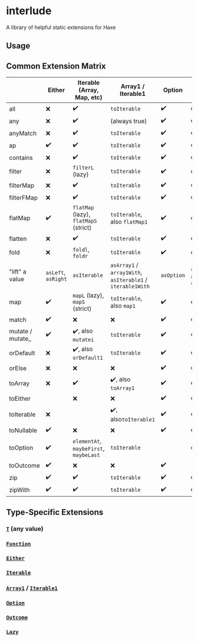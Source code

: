 # interlude
A library of helpful static extensions for Haxe

## Usage

## Common Extension Matrix

|                  | Either              | Iterable (Array, Map, etc)             | Array1 / Iterable1                                         | Option             | Outcome                               |
| ---------------- | ------------------- | -------------------------------------- | ---------------------------------------------------------- | ------------------ | ------------------------------------- |
| all              | :x:                 | :heavy_check_mark:                     | `toIterable`                                               | :heavy_check_mark: | :heavy_check_mark:                    |
| any              | :x:                 | :heavy_check_mark:                     | (always true)                                              | :heavy_check_mark: | :heavy_check_mark:                    |
| anyMatch         | :x:                 | :heavy_check_mark:                     | `toIterable`                                               | :heavy_check_mark: | :heavy_check_mark:                    |
| ap               | :heavy_check_mark:  | :heavy_check_mark:                     | `toIterable`                                               | :heavy_check_mark: | :heavy_check_mark:                    |
| contains         | :x:                 | :heavy_check_mark:                     | `toIterable`                                               | :heavy_check_mark: | :heavy_check_mark:                    |
| filter           | :x:                 | `filterL` (lazy)                       | `toIterable`                                               | :heavy_check_mark: | :heavy_check_mark:                    |
| filterMap        | :x:                 | :heavy_check_mark:                     | `toIterable`                                               | :heavy_check_mark: | :heavy_check_mark:                    |
| filterFMap       | :x:                 | :heavy_check_mark:                     | `toIterable`                                               | :heavy_check_mark: | :heavy_check_mark:                    |
| flatMap          | :heavy_check_mark:  | `flatMap` (lazy), `flatMapS` (strict)  | `toIterable`, also `flatMap1`                              | :heavy_check_mark: | :heavy_check_mark:                    |
| flatten          | :x:                 | :heavy_check_mark:                     | `toIterable`                                               | :heavy_check_mark: | :heavy_check_mark:                    |
| fold             | :x:                 | `foldl`, `foldr`                       | `toIterable`                                               | :heavy_check_mark: | :heavy_check_mark:                    |
| "lift" a value   | `asLeft`, `asRight` | `asIterable`                           | `asArray1` / `array1With`, `asIterable1` / `iterable1With` | `asOption`         | `asOutcome`, `asSuccess`, `asFailure` |
| map              | :heavy_check_mark:  | `mapL` (lazy), `mapS` (strict)         | `toIterable`, also `map1`                                  | :heavy_check_mark: | :heavy_check_mark:                    |
| match            | :heavy_check_mark:  | :x:                                    | :x:                                                        | :heavy_check_mark: | :heavy_check_mark:                    |
| mutate / mutate_ | :heavy_check_mark:  | :heavy_check_mark:, also `mutatei`     | `toIterable`                                               | :heavy_check_mark: | :heavy_check_mark:                    |
| orDefault        | :x:                 | :heavy_check_mark:, also `orDefault1`  | `toIterable`                                               | :heavy_check_mark: | :heavy_check_mark:                    |
| orElse           | :x:                 | :x:                                    | :x:                                                        | :heavy_check_mark: | :heavy_check_mark:                    |
| toArray          | :x:                 | :heavy_check_mark:                     | :heavy_check_mark:, also `toArray1`                        | :heavy_check_mark: | :heavy_check_mark:                    |
| toEither         |                     | :x:                                    | :x:                                                        | :heavy_check_mark: | :heavy_check_mark:                    |
| toIterable       | :x:                 |                                        | :heavy_check_mark:, also`toIterable1`                      | :heavy_check_mark: | :heavy_check_mark:                    |
| toNullable       | :heavy_check_mark:  | :x:                                    | :x:                                                        | :heavy_check_mark: | :heavy_check_mark:                    |
| toOption         | :heavy_check_mark:  | `elementAt`, `maybeFirst`, `maybeLast` | `toIterable`                                               |                    | :heavy_check_mark:                    |
| toOutcome        | :heavy_check_mark:  | :x:                                    | :x:                                                        | :heavy_check_mark: |                                       |
| zip              | :heavy_check_mark:  | :heavy_check_mark:                     | `toIterable`                                               | :heavy_check_mark: | :heavy_check_mark:                    |
| zipWith          | :heavy_check_mark:  | :heavy_check_mark:                     | `toIterable`                                               | :heavy_check_mark: | :heavy_check_mark:                    |

## Type-Specific Extensions
### [`T`](https://github.com/montibbalt/interlude-hx/tree/default/src/interlude/func) (any value)
### [`Function`](https://github.com/montibbalt/interlude-hx/tree/default/src/interlude/func)
### [`Either`](https://github.com/montibbalt/interlude-hx/blob/default/src/interlude/ds/EitherTools.hx)
### [`Iterable`](https://github.com/montibbalt/interlude-hx/blob/default/src/interlude/iter/IterableTools.hx)
### [`Array1`](https://github.com/montibbalt/interlude-hx/blob/default/src/interlude/ds/Array1.hx) / [`Iterable1`](https://github.com/montibbalt/interlude-hx/blob/default/src/interlude/ds/Iterable1.hx)
### [`Option`](https://github.com/montibbalt/interlude-hx/blob/default/src/interlude/ds/OptionTools.hx)
### [`Outcome`](https://github.com/montibbalt/interlude-hx/blob/default/src/interlude/ds/OutcomeTools.hx)
### [`Lazy`](https://github.com/montibbalt/interlude-hx/blob/default/src/interlude/ds/Lazy.hx)